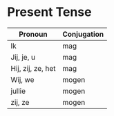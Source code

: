 # Present Tense

| Pronoun           | Conjugation |
| ----------------- | ----------- |
| Ik                | mag         |
| Jij, je, u        | mag         |
| Hij, zij, ze, het | mag         |
| Wij, we           | mogen       |
| jullie            | mogen       |
| zij, ze           | mogen       |
